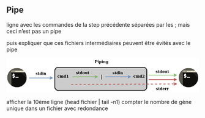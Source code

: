 ## Pipe


ligne avec les commandes de la step précédente séparées par les ; mais ceci n’est pas un pipe

puis expliquer que ces fichiers intermédiaires peuvent être évités avec le pipe

![pipe organisation](./assets/stream_pipe.png)

afficher la 10ème ligne (head fichier | tail -n1)
compter le nombre de gène unique dans un fichier avec redondance


